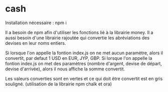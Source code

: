# cash

Installation nécessaire : npm i 

Il a besoin de npm afin d'utiliser les fonctions lié à la librairie money. Il a aussi besoin d'une librairie rajoutée qui convertie les abréviations des devises en leur noms entiers.

Si lorsque l'on appelle la fontion index.js on ne met aucun paramètre, alors il convertit, par defaut 1 USD en EUR, JYP, GBP.
Si lorsque l'on appelle la fontion index.js on met des paramètres (nombre d'argent, devise de départ, devise d'arrivée), alors il nous affiche la somme convertit.

Les valeurs converties sont en vertes et ce qui doit être convertit est en gris souligné. (utilisation de la librairie npm chalk et ora)
